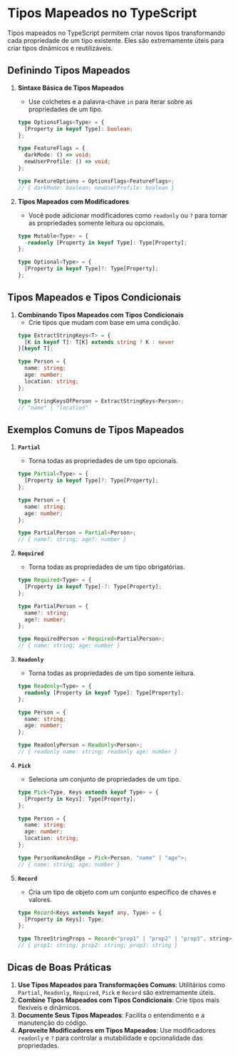 
# Tipos Mapeados no TypeScript

Tipos mapeados no TypeScript permitem criar novos tipos transformando cada propriedade de um tipo existente. Eles são extremamente úteis para criar tipos dinâmicos e reutilizáveis.

## Definindo Tipos Mapeados

1. **Sintaxe Básica de Tipos Mapeados**
   - Use colchetes e a palavra-chave `in` para iterar sobre as propriedades de um tipo.
   ```typescript
   type OptionsFlags<Type> = {
     [Property in keyof Type]: boolean;
   };

   type FeatureFlags = {
     darkMode: () => void;
     newUserProfile: () => void;
   };

   type FeatureOptions = OptionsFlags<FeatureFlags>;
   // { darkMode: boolean; newUserProfile: boolean }
   ```

2. **Tipos Mapeados com Modificadores**
   - Você pode adicionar modificadores como `readonly` ou `?` para tornar as propriedades somente leitura ou opcionais.
   ```typescript
   type Mutable<Type> = {
     -readonly [Property in keyof Type]: Type[Property];
   };

   type Optional<Type> = {
     [Property in keyof Type]?: Type[Property];
   };
   ```

## Tipos Mapeados e Tipos Condicionais

1. **Combinando Tipos Mapeados com Tipos Condicionais**
   - Crie tipos que mudam com base em uma condição.
   ```typescript
   type ExtractStringKeys<T> = {
     [K in keyof T]: T[K] extends string ? K : never
   }[keyof T];

   type Person = {
     name: string;
     age: number;
     location: string;
   };

   type StringKeysOfPerson = ExtractStringKeys<Person>;
   // "name" | "location"
   ```

## Exemplos Comuns de Tipos Mapeados

1. **`Partial`**
   - Torna todas as propriedades de um tipo opcionais.
   ```typescript
   type Partial<Type> = {
     [Property in keyof Type]?: Type[Property];
   };

   type Person = {
     name: string;
     age: number;
   };

   type PartialPerson = Partial<Person>;
   // { name?: string; age?: number }
   ```

2. **`Required`**
   - Torna todas as propriedades de um tipo obrigatórias.
   ```typescript
   type Required<Type> = {
     [Property in keyof Type]-?: Type[Property];
   };

   type PartialPerson = {
     name?: string;
     age?: number;
   };

   type RequiredPerson = Required<PartialPerson>;
   // { name: string; age: number }
   ```

3. **`Readonly`**
   - Torna todas as propriedades de um tipo somente leitura.
   ```typescript
   type Readonly<Type> = {
     readonly [Property in keyof Type]: Type[Property];
   };

   type Person = {
     name: string;
     age: number;
   };

   type ReadonlyPerson = Readonly<Person>;
   // { readonly name: string; readonly age: number }
   ```

4. **`Pick`**
   - Seleciona um conjunto de propriedades de um tipo.
   ```typescript
   type Pick<Type, Keys extends keyof Type> = {
     [Property in Keys]: Type[Property];
   };

   type Person = {
     name: string;
     age: number;
     location: string;
   };

   type PersonNameAndAge = Pick<Person, "name" | "age">;
   // { name: string; age: number }
   ```

5. **`Record`**
   - Cria um tipo de objeto com um conjunto específico de chaves e valores.
   ```typescript
   type Record<Keys extends keyof any, Type> = {
     [Property in Keys]: Type;
   };

   type ThreeStringProps = Record<"prop1" | "prop2" | "prop3", string>;
   // { prop1: string; prop2: string; prop3: string }
   ```

## Dicas de Boas Práticas

1. **Use Tipos Mapeados para Transformações Comuns**: Utilitários como `Partial`, `Readonly`, `Required`, `Pick` e `Record` são extremamente úteis.
2. **Combine Tipos Mapeados com Tipos Condicionais**: Crie tipos mais flexíveis e dinâmicos.
3. **Documente Seus Tipos Mapeados**: Facilita o entendimento e a manutenção do código.
4. **Aproveite Modificadores em Tipos Mapeados**: Use modificadores `readonly` e `?` para controlar a mutabilidade e opcionalidade das propriedades.
